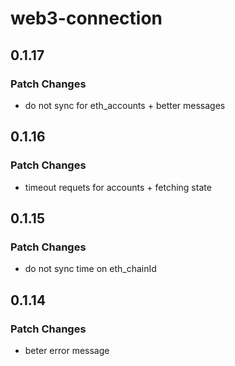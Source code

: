 # web3-connection

## 0.1.17

### Patch Changes

- do not sync for eth_accounts + better messages

## 0.1.16

### Patch Changes

- timeout requets for accounts + fetching state

## 0.1.15

### Patch Changes

- do not sync time on eth_chainId

## 0.1.14

### Patch Changes

- beter error message
